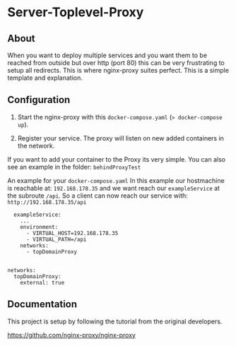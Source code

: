 # Server-Toplevel-Proxy

## About

When you want to deploy multiple services and you want them to be reached from outside but over http (port 80) this can be very frustrating to setup all redirects. This is where nginx-proxy suites perfect. This is a simple template and explanation.


## Configuration

1. Start the nginx-proxy with this ```docker-compose.yaml``` (```> docker-compose up```).


2. Register your service. The proxy will listen on new added containers in the network.

If you want to add your container to the Proxy its very simple. You can also see an example in the folder: ```behindProxyTest```

An example for your ```docker-compose.yaml```
In this example our hostmachine is reachable at: ```192.168.178.35``` and we want reach our ```exampleService``` at the subroute ```/api```.
So a client can now reach our service with: ```http://192.168.178.35/api```

```
  exampleService:
    ...
    environment:
      - VIRTUAL_HOST=192.168.178.35
      - VIRTUAL_PATH=/api
    networks:
      - topDomainProxy


networks:
  topDomainProxy:
    external: true
```

## Documentation

This project is setup by following the tutorial from the original developers.

https://github.com/nginx-proxy/nginx-proxy
